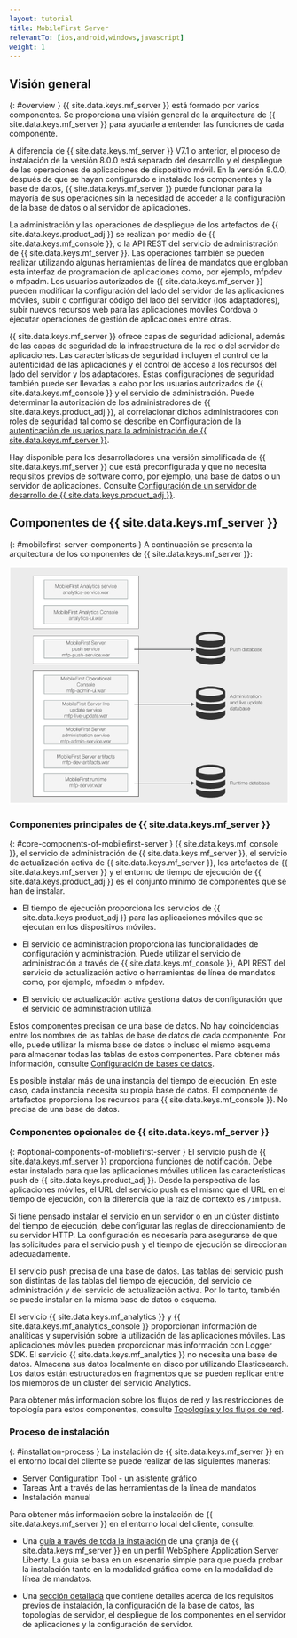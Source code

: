 ```yaml
---
layout: tutorial
title: MobileFirst Server
relevantTo: [ios,android,windows,javascript]
weight: 1
---
```

<!-- NLS_CHARSET=UTF-8 -->
## Visión general
{: #overview }
{{ site.data.keys.mf_server }} está formado por varios componentes. Se proporciona una visión general de la arquitectura de {{ site.data.keys.mf_server }} para ayudarle a entender las funciones de cada componente.


A diferencia de {{ site.data.keys.mf_server }} V7.1 o anterior, el proceso de instalación de la versión 8.0.0 está separado del desarrollo y el despliegue de las operaciones de aplicaciones de dispositivo móvil.
En la versión 8.0.0, después de que se hayan configurado e instalado los componentes y la base de datos, {{ site.data.keys.mf_server }} puede funcionar para la mayoría de sus operaciones sin la necesidad de acceder a la configuración de la base de datos o al servidor de aplicaciones.


La administración y las operaciones de despliegue de los artefactos de {{ site.data.keys.product_adj }} se realizan por medio de {{ site.data.keys.mf_console }}, o la API REST del servicio de administración de {{ site.data.keys.mf_server }}.
Las operaciones también se pueden realizar utilizando algunas herramientas de línea de mandatos que engloban esta interfaz de programación de aplicaciones como, por ejemplo, mfpdev o mfpadm.
Los usuarios autorizados de {{ site.data.keys.mf_server }} pueden modificar la configuración del lado del servidor de las aplicaciones móviles, subir o configurar código del lado del servidor (los adaptadores), subir nuevos recursos web para las aplicaciones móviles Cordova o ejecutar operaciones de gestión de aplicaciones entre otras.


{{ site.data.keys.mf_server }} ofrece capas de seguridad adicional, además de las capas de seguridad de la infraestructura de la red o del servidor de aplicaciones.
Las características de seguridad incluyen el control de la autenticidad de las aplicaciones y el control de acceso a los recursos del lado del servidor y los adaptadores.
Estas configuraciones de seguridad también puede ser llevadas a cabo por los usuarios autorizados de {{ site.data.keys.mf_console }} y el servicio de administración.
Puede determinar la autorización de los administradores de {{ site.data.keys.product_adj }}, al correlacionar dichos administradores con roles de seguridad tal como se describe en [Configuración de la autenticación de usuarios para la administración de {{ site.data.keys.mf_server }}](../../../installation-configuration/production/server-configuration).


Hay disponible para los desarrolladores una versión simplificada de {{ site.data.keys.mf_server }} que está preconfigurada y que no necesita requisitos previos de software como, por ejemplo, una base de datos o un servidor de aplicaciones.
Consulte [Configuración de un servidor de desarrollo de {{ site.data.keys.product_adj }}](../../../installation-configuration/development).


## Componentes de {{ site.data.keys.mf_server }}
{: #mobilefirst-server-components }
A continuación se presenta la arquitectura de los componentes de {{ site.data.keys.mf_server }}:

![Componentes que forman {{ site.data.keys.mf_server }}](server_components.jpg)

### Componentes principales de {{ site.data.keys.mf_server }}
{: #core-components-of-mobilefirst-server }
{{ site.data.keys.mf_console }}, el servicio de administración de {{ site.data.keys.mf_server }}, el servicio de actualización activa de {{ site.data.keys.mf_server }}, los artefactos de {{ site.data.keys.mf_server }} y el entorno de tiempo de ejecución de {{ site.data.keys.product_adj }} es el conjunto mínimo de componentes que se han de instalar.
 

* El tiempo de ejecución proporciona los servicios de {{ site.data.keys.product_adj }} para las aplicaciones móviles que se ejecutan en los dispositivos móviles.

* El servicio de administración proporciona las funcionalidades de configuración y administración.
Puede utilizar el servicio de administración a través de {{ site.data.keys.mf_console }}, API REST del servicio de actualización activo o herramientas de línea de mandatos como, por ejemplo, mfpadm o mfpdev.
 
* El servicio de actualización activa gestiona datos de configuración que el servicio de administración utiliza.


Estos componentes precisan de una base de datos.
No hay coincidencias entre los nombres de las tablas de base de datos de cada componente.
Por ello, puede utilizar la misma base de datos o incluso el mismo esquema para almacenar todas las tablas de estos componentes.
Para obtener más información, consulte [Configuración de bases de datos](../../../installation-configuration/production/server-configuration).


Es posible instalar más de una instancia del tiempo de ejecución.
En este caso, cada instancia necesita su propia base de datos.
El componente de artefactos proporciona los recursos para {{ site.data.keys.mf_console }}.
No precisa de una base de datos.


### Componentes opcionales de {{ site.data.keys.mf_server }}
{: #optional-components-of-mobliefirst-server }
El servicio push de {{ site.data.keys.mf_server }} proporciona funciones de notificación.
Debe estar instalado para que las aplicaciones móviles utilicen las características push de {{ site.data.keys.product_adj }}.
Desde la perspectiva de las aplicaciones móviles, el URL del servicio push es el mismo que el URL en el tiempo de ejecución, con la diferencia que la raíz de contexto es `/imfpush`.


Si tiene pensado instalar el servicio en un servidor o en un clúster distinto del tiempo de ejecución, debe configurar las reglas de direccionamiento de su servidor HTTP.
La configuración es necesaria para asegurarse de que las solicitudes para el servicio push y el tiempo de ejecución se direccionan adecuadamente.
 

El servicio push precisa de una base de datos.
Las tablas del servicio push son distintas de las tablas del tiempo de ejecución, del servicio de administración y del servicio de actualización activa.
Por lo tanto, también se puede instalar en la misma base de datos o esquema.


El servicio {{ site.data.keys.mf_analytics }} y {{ site.data.keys.mf_analytics_console }} proporcionan información de analíticas y supervisión sobre la utilización de las aplicaciones móviles.
Las aplicaciones móviles pueden proporcionar más información con Logger SDK.
El servicio {{ site.data.keys.mf_analytics }} no necesita una base de datos.
Almacena sus datos localmente en disco por utilizando Elasticsearch.
Los datos están estructurados en fragmentos que se pueden replicar entre los miembros de un clúster del servicio Analytics.


Para obtener más información sobre los flujos de red y las restricciones de topología para estos componentes, consulte [Topologías y los flujos de red](../../../installation-configuration/production/server-configuration).


### Proceso de instalación
{: #installation-process }
La instalación de {{ site.data.keys.mf_server }} en el entorno local del cliente se puede realizar de las siguientes maneras:


* Server Configuration Tool - un asistente gráfico
* Tareas Ant a través de las herramientas de la línea de mandatos
* Instalación manual

Para obtener más información sobre la instalación de {{ site.data.keys.mf_server }} en el entorno local del cliente, consulte:   

* Una [guía a través de toda la instalación](../../../installation-configuration/production/) de una granja de {{ site.data.keys.mf_server }} en un perfil WebSphere Application Server Liberty.
La guía se basa en un escenario simple para que pueda probar la instalación tanto en la modalidad gráfica como en la modalidad de línea de mandatos.

* Una [sección detallada](../../../installation-configuration/production/) que contiene detalles acerca de los requisitos previos de instalación, la configuración de la base de datos, las topologías de servidor, el despliegue de los componentes en el servidor de aplicaciones y la configuración de servidor.


